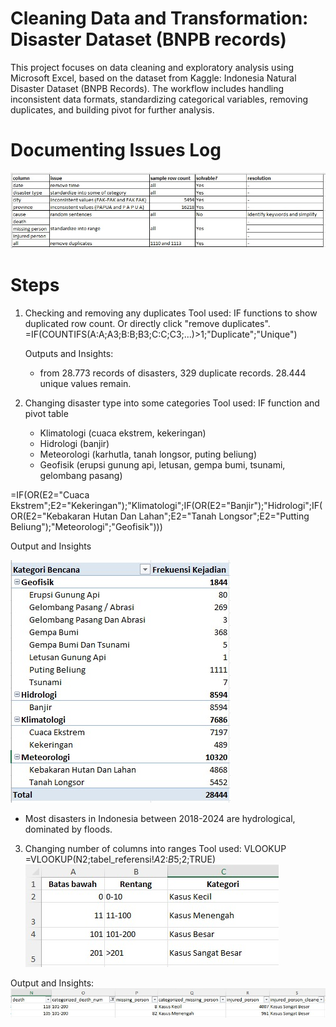 # Cleaning Data and Transformation: Disaster Dataset (BNPB records)
This project focuses on data cleaning and exploratory analysis using Microsoft Excel, based on the dataset from Kaggle: Indonesia Natural Disaster Dataset (BNPB Records).  The workflow includes handling inconsistent data formats, standardizing categorical variables, removing duplicates, and building pivot for further analysis.

# Documenting Issues Log
![Alt_text](https://github.com/saffa-zafirah/disaster_data_cleaning_analysis/blob/main/issue%20log.jpg)

# Steps
1. Checking and removing any duplicates
   Tool used: IF functions to show duplicated row count. Or directly click "remove duplicates".
   =IF(COUNTIFS(A:A;A3;B:B;B3;C:C;C3;...)>1;"Duplicate";"Unique")

   Outputs and Insights:
   - from 28.773 records of disasters, 329 duplicate records. 28.444 unique values remain.
  
2. Changing disaster type into some categories
   Tool used: IF function and pivot table
   - Klimatologi (cuaca ekstrem, kekeringan)
   - Hidrologi (banjir)
   - Meteorologi (karhutla, tanah longsor, puting beliung)
   - Geofisik (erupsi gunung api, letusan, gempa bumi, tsunami, gelombang pasang)

=IF(OR(E2="Cuaca Ekstrem";E2="Kekeringan");"Klimatologi";IF(OR(E2="Banjir");"Hidrologi";IF(OR(E2="Kebakaran Hutan Dan Lahan";E2="Tanah Longsor";E2="Putting Beliung");"Meteorologi";"Geofisik")))

Output and Insights

![Alt_text](https://github.com/saffa-zafirah/disaster_data_cleaning_analysis/blob/main/pivot_disaster_type.jpg)
- Most disasters in Indonesia between 2018-2024 are hydrological, dominated by floods.

3. Changing number of columns into ranges
   Tool used: VLOOKUP
   =VLOOKUP(N2;tabel_referensi!$A$2:$B$5;2;TRUE)
![Alt_text](https://github.com/saffa-zafirah/disaster_data_cleaning_analysis/blob/main/tabel_referensi_vlookup.jpg)

Output and Insights:
![Alt_text](https://github.com/saffa-zafirah/disaster_data_cleaning_analysis/blob/main/before-after_number%20into%20range.jpg)




